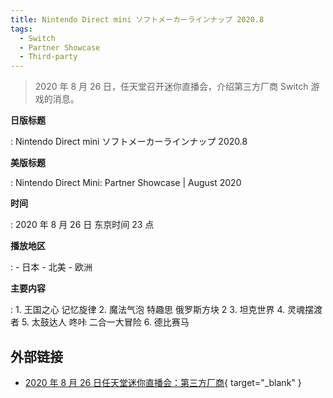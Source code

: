 ```yaml
---
title: Nintendo Direct mini ソフトメーカーラインナップ 2020.8
tags:
  - Switch
  - Partner Showcase
  - Third-party
---
```


> 2020 年 8 月 26 日，任天堂召开迷你直播会，介绍第三方厂商 Switch 游戏的消息。

**日版标题**

:   Nintendo Direct mini ソフトメーカーラインナップ 2020.8

**美版标题**

:   Nintendo Direct Mini: Partner Showcase | August 2020

**时间**

:   2020 年 8 月 26 日 东京时间 23 点

**播放地区**

:   - 日本
    - 北美
    - 欧洲

**主要内容**

:   1. 王国之心 记忆旋律
    2. 魔法气泡 特趣思 俄罗斯方块 2
    3. 坦克世界
    4. 灵魂摆渡者
    5. 太鼓达人 咚咔 二合一大冒险
    6. 德比赛马

## 外部链接

- [2020 年 8 月 26 日任天堂迷你直播会：第三方厂商](https://www.bilibili.com/video/BV1CA411H7S2/){ target="_blank" }
